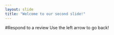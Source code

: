 ```yaml
---
layout: slide
title: "Welcome to our second slide!"
---
```

#Respond to a review
Use the left arrow to go back!
